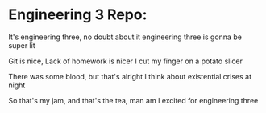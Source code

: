 # Engineering 3 Repo:

It's engineering three,
no doubt about it
engineering three is
gonna be super lit

Git is nice,
Lack of homework is nicer
I cut my finger 
on a potato slicer

There was some blood,
but that's alright
I think about 
existential crises at night

So that's my jam,
and that's the tea,
man am I excited for
engineering three 
